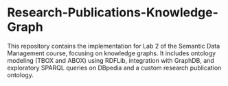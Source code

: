 # Research-Publications-Knowledge-Graph
This repository contains the implementation for Lab 2 of the Semantic Data Management course, focusing on knowledge graphs. It includes ontology modeling (TBOX and ABOX) using RDFLib, integration with GraphDB, and exploratory SPARQL queries on DBpedia and a custom research publication ontology.
